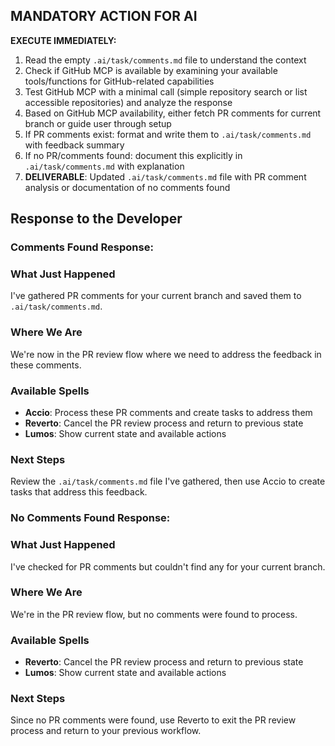 ## MANDATORY ACTION FOR AI

**EXECUTE IMMEDIATELY:**
1. Read the empty `.ai/task/comments.md` file to understand the context
2. Check if GitHub MCP is available by examining your available tools/functions for GitHub-related capabilities
3. Test GitHub MCP with a minimal call (simple repository search or list accessible repositories) and analyze the response
4. Based on GitHub MCP availability, either fetch PR comments for current branch or guide user through setup
5. If PR comments exist: format and write them to `.ai/task/comments.md` with feedback summary
6. If no PR/comments found: document this explicitly in `.ai/task/comments.md` with explanation
7. **DELIVERABLE**: Updated `.ai/task/comments.md` file with PR comment analysis or documentation of no comments found

## Response to the Developer

### Comments Found Response:

### What Just Happened

I've gathered PR comments for your current branch and saved them to `.ai/task/comments.md`.

### Where We Are

We're now in the PR review flow where we need to address the feedback in these comments.

### Available Spells

- **Accio**: Process these PR comments and create tasks to address them
- **Reverto**: Cancel the PR review process and return to previous state
- **Lumos**: Show current state and available actions

### Next Steps

Review the `.ai/task/comments.md` file I've gathered, then use Accio to create tasks that address this feedback.

### No Comments Found Response:

### What Just Happened

I've checked for PR comments but couldn't find any for your current branch.

### Where We Are

We're in the PR review flow, but no comments were found to process.

### Available Spells

- **Reverto**: Cancel the PR review process and return to previous state
- **Lumos**: Show current state and available actions

### Next Steps

Since no PR comments were found, use Reverto to exit the PR review process and return to your previous workflow.
